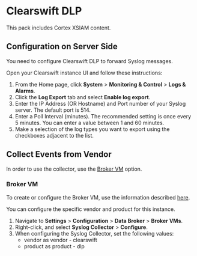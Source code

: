 # Clearswift DLP 

This pack includes Cortex XSIAM content. 

## Configuration on Server Side

You need to configure Clearswift DLP to forward Syslog messages.

Open your Clearswift instance UI and follow these instructions:

1. From the Home page, click **System** > **Monitoring & Control** > **Logs & Alarms**.
2. Click the **Log Export** tab and select **Enable log export**.
3. Enter the IP Address (OR Hostname) and Port number of your Syslog server. The default port is 514.
4. Enter a Poll Interval (minutes). The recommended setting is once every 5 minutes. You can enter a value between 1 and 60 minutes.
5. Make a selection of the log types you want to export using the checkboxes adjacent to the list.

## Collect Events from Vendor

In order to use the collector, use the [Broker VM](#broker-vm) option.

### Broker VM

To create or configure the Broker VM, use the information described [here](https://docs-cortex.paloaltonetworks.com/r/Cortex-XDR/Cortex-XDR-Pro-Administrator-Guide/Configure-the-Broker-VM).

You can configure the specific vendor and product for this instance.

1. Navigate to **Settings** > **Configuration** > **Data Broker** > **Broker VMs**. 
2. Right-click, and select **Syslog Collector** > **Configure**.
3. When configuring the Syslog Collector, set the following values:
   - vendor as vendor - clearswift
   - product as product - dlp